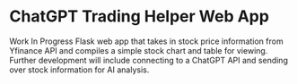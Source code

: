 # ChatGPT Trading Helper Web App

Work In Progress
Flask web app that takes in stock price information from Yfinance API and compiles a simple stock chart and table for viewing.
Further development will include connecting to a ChatGPT API and sending over stock information for AI analysis.
